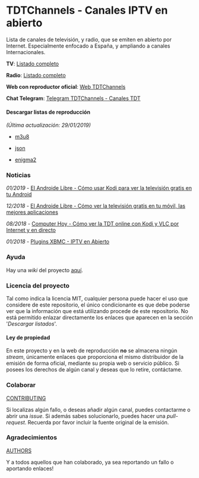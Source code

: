 # TDTChannels - Canales IPTV en abierto

Lista de canales de televisión, y radio, que se emiten en abierto por Internet. Especialmente enfocado a España, y ampliando a canales Internacionales.

**TV**: [Listado completo](https://github.com/LaQuay/TDTChannels/blob/master/TELEVISION.md)

**Radio**: [Listado completo](https://github.com/LaQuay/TDTChannels/blob/master/RADIO.md)

**Web con reproductor oficial**: [Web TDTChannels](http://marcvila.me/tdt/)

**Chat Telegram**: [Telegram TDTChannels - Canales TDT](https://t.me/canales_tdt)

#### Descargar listas de reproducción
*(Última actualización: 29/01/2019)*

- [m3u8](http://91.121.64.179/tdt_project/output/channels.m3u8)

- [json](http://91.121.64.179/tdt_project/output/channels.json)

- [enigma2](http://91.121.64.179/tdt_project/output/userbouquet.tdtchannels.tv)

### Noticias
*01/2019* - [El Androide Libre - Cómo usar Kodi para ver la televisión gratis en tu Android](https://elandroidelibre.elespanol.com/2019/01/como-usar-kodi-ver-television-gratis-android.html)

*12/2018* - [El Androide Libre - Cómo ver la televisión gratis en tu móvil, las mejores aplicaciones](https://elandroidelibre.elespanol.com/2018/12/como-ver-television-gratis-movil-mejores-aplicaciones.html)

*08/2018* - [Computer Hoy - Cómo ver la TDT online con Kodi y VLC por Internet y en directo](https://computerhoy.com/tutoriales/tecnologia/como-ver-tdt-online-kodi-vlc-internet-directo-291513)

*01/2018* - [Plugins XBMC - IPTV en Abierto](https://www.pluginsxbmc.com/2018/01/canales-iptv-en-abierto.html)

### Ayuda
Hay una _wiki_ del proyecto [aquí](https://github.com/LaQuay/TDTChannels/wiki).

### Licencia del proyecto
Tal como indica la licencia MIT, cualquier persona puede hacer el uso que considere de este repositorio, el único condicionante es que debe poderse ver que la información que está utilizando procede de este repositorio. No está permitido enlazar directamente los enlaces que aparecen en la sección '*Descargar listados*'.

#### Ley de propiedad
En este proyecto y en la web de reproducción **no** se almacena ningún *stream*, únicamente enlaces que proporciona el mismo distribuidor de la emisión de forma oficial, mediante su propia web o servicio público. Si posees los derechos de algún canal y deseas que lo retire, contáctame.

### Colaborar
[CONTRIBUTING](https://github.com/LaQuay/TDTChannels/blob/master/CONTRIBUTING.md)

Si localizas algún fallo, o deseas añadir algún canal, puedes contactarme o abrir una *issue*. Si además sabes solucionarlo, puedes hacer una *pull-request*. Recuerda por favor incluir la fuente original de la emisión.

### Agradecimientos
[AUTHORS](https://github.com/LaQuay/TDTChannels/blob/master/AUTHORS.md)

Y a todos aquellos que han colaborado, ya sea reportando un fallo o aportando enlaces!
